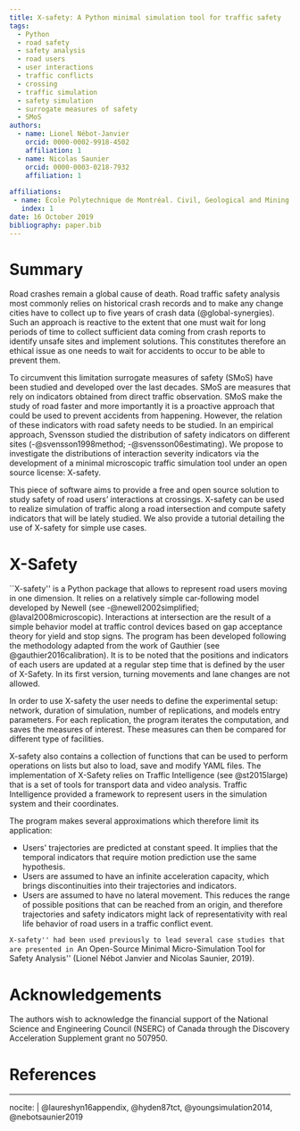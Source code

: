 ```yaml
---
title: X-safety: A Python minimal simulation tool for traffic safety 
tags:
  - Python
  - road safety
  - safety analysis
  - road users
  - user interactions
  - traffic conflicts
  - crossing
  - traffic simulation
  - safety simulation
  - surrogate measures of safety 
  - SMoS
authors:
  - name: Lionel Nébot-Janvier
    orcid: 0000-0002-9918-4502
    affiliation: 1
  - name: Nicolas Saunier
    orcid: 0000-0003-0218-7932
    affiliation: 1
	
affiliations:
 - name: École Polytechnique de Montréal. Civil, Geological and Mining Engineering Department
   index: 1
date: 16 October 2019
bibliography: paper.bib
---
```


# Summary

Road crashes remain a global cause of death. Road traffic safety analysis most commonly relies on historical crash records and to make any change cities have to collect up to five years of crash data (@global-synergies). Such an approach is reactive to the extent that one must wait for long periods of time to collect sufficient data coming from crash reports to identify unsafe sites and implement solutions. This constitutes therefore an ethical issue as one needs to wait for accidents to occur to be able to prevent them. 

To circumvent this limitation surrogate measures of safety (SMoS) have been studied and developed over the last decades. SMoS are measures that rely on indicators obtained from direct traffic observation. SMoS make the study of road faster and more importantly it is a proactive approach that could be used to prevent accidents from happening. However, the relation of these indicators with road safety needs to be studied. In an empirical approach, Svensson studied the distribution of safety indicators on different sites (-@svensson1998method; -@svensson06estimating). We propose to investigate the distributions of interaction severity indicators via the  development of a  minimal microscopic traffic simulation tool under an open source license: X-safety.

This piece of software aims to provide a free and open source solution to study safety of road users’ interactions at crossings. X-safety can be used to realize simulation of traffic along a road intersection and compute safety indicators that will be lately studied.
We also provide a tutorial detailing the use of X-safety for simple use cases.



# X-Safety

``X-safety'' is a Python package that allows to represent road users moving in one dimension. It relies on a relatively simple car-following model developed by Newell (see -@newell2002simplified; @laval2008microscopic). Interactions at intersection are the result of a simple behavior model at traffic control devices based on gap acceptance theory for yield and stop signs. 
The program has been developed following the methodology adapted from the work of Gauthier (see @gauthier2016calibration). It is to be noted that the positions and indicators of each users are updated at a regular step time that is defined by the user of X-Safety. 
In its first version, turning movements and lane changes are not allowed. 

In order to use X-safety the user needs to define the experimental setup: network, duration of simulation, number of replications, and models entry parameters.
For each replication, the program iterates the computation, and saves the measures of interest. 
These measures can then be compared for different type of facilities.  

X-safety also contains a collection of functions that can be used to perform operations on lists but also to load, save and modify YAML files. The implementation of X-Safety relies on Traffic Intelligence (see @st2015large) that is a set of tools for transport data and video analysis. Traffic Intelligence provided a framework to represent users in the simulation system and their coordinates. 

The program makes several approximations which therefore limit its application:

- Users' trajectories are predicted at constant speed. It implies that the temporal indicators that require motion prediction use the same hypothesis.
- Users are assumed to have an infinite acceleration capacity, which brings discontinuities into their trajectories and indicators. 
- Users are assumed to have no lateral movement. This reduces the range of possible positions that can be reached from an origin, and therefore trajectories and safety indicators might lack of representativity with real life behavior of road users in a traffic conflict event. 

``X-safety'' had been used previously to lead several case studies that are presented in ``An Open-Source Minimal Micro-Simulation Tool for Safety Analysis'' (Lionel Nébot Janvier and Nicolas Saunier, 2019). 

# Acknowledgements

The authors wish to acknowledge the financial support of the National Science and Engineering Council (NSERC) of Canada through the Discovery Acceleration Supplement grant no 507950.

# References

---
nocite: | 
  @laureshyn16appendix, @hyden87tct, @youngsimulation2014, @nebotsaunier2019
